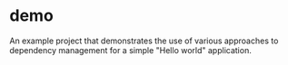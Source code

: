 # demo

An example project that demonstrates the use of various approaches to dependency management for a simple "Hello world" application.
